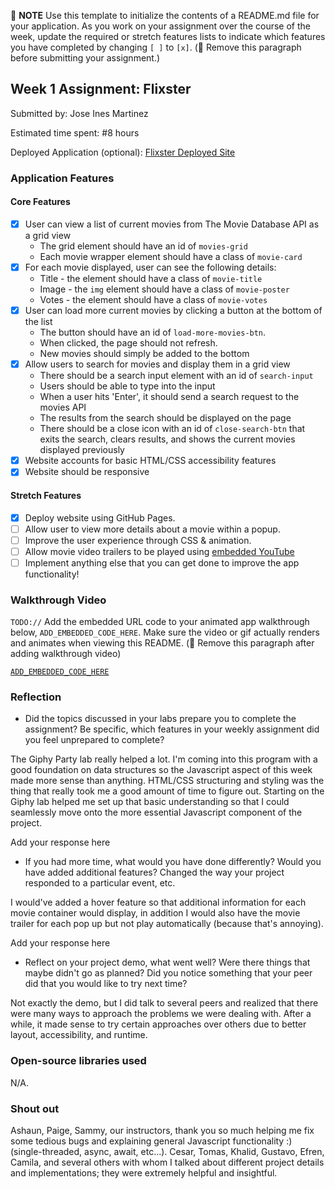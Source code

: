 📝 **NOTE** Use this template to initialize the contents of a README.md file for your application. As you work on your assignment over the course of the week, update the required or stretch features lists to indicate which features you have completed by changing `[ ]` to `[x]`. (🚫 Remove this paragraph before submitting your assignment.)

## Week 1 Assignment: Flixster

Submitted by: Jose Ines Martinez

Estimated time spent: #8 hours

Deployed Application (optional): [Flixster Deployed Site](https://guerookeh.github.io/site-week1-project1-flixster-starter/)

### Application Features

#### Core Features

- [X] User can view a list of current movies from The Movie Database API as a grid view
  - The grid element should have an id of `movies-grid`
  - Each movie wrapper element should have a class of `movie-card`
- [X] For each movie displayed, user can see the following details:
  - Title - the element should have a class of `movie-title`
  - Image - the `img` element should have a class of `movie-poster`
  - Votes - the element should have a class of `movie-votes`
- [X] User can load more current movies by clicking a button at the bottom of the list
  - The button should have an id of `load-more-movies-btn`.
  - When clicked, the page should not refresh.
  - New movies should simply be added to the bottom
- [X] Allow users to search for movies and display them in a grid view
  - There should be a search input element with an id of `search-input`
  - Users should be able to type into the input
  - When a user hits 'Enter', it should send a search request to the movies API
  - The results from the search should be displayed on the page
  - There should be a close icon with an id of `close-search-btn` that exits the search, clears results, and shows the current movies displayed previously
- [X] Website accounts for basic HTML/CSS accessibility features
- [X] Website should be responsive

#### Stretch Features

- [X] Deploy website using GitHub Pages.
- [ ] Allow user to view more details about a movie within a popup.
- [ ] Improve the user experience through CSS & animation.
- [ ] Allow movie video trailers to be played using [embedded YouTube](https://support.google.com/youtube/answer/171780?hl=en)
- [ ] Implement anything else that you can get done to improve the app functionality!

### Walkthrough Video

`TODO://` Add the embedded URL code to your animated app walkthrough below, `ADD_EMBEDDED_CODE_HERE`. Make sure the video or gif actually renders and animates when viewing this README. (🚫 Remove this paragraph after adding walkthrough video)

[`ADD_EMBEDDED_CODE_HERE`](https://vimeo.com/834924159?share=copy)

### Reflection

- Did the topics discussed in your labs prepare you to complete the assignment? Be specific, which features in your weekly assignment did you feel unprepared to complete?

The Giphy Party lab really helped a lot. I'm coming into this program with a good foundation on data structures so the Javascript aspect of this week made more sense than anything.
HTML/CSS structuring and styling was the thing that really took me a good amount of time to figure out. Starting on the Giphy lab helped me set up that basic understanding so that I could seamlessly move onto the more essential Javascript component of the project.

Add your response here

- If you had more time, what would you have done differently? Would you have added additional features? Changed the way your project responded to a particular event, etc.

I would've added a hover feature so that additional information for each movie container would display, in addition I would also have the movie trailer for each pop up but not play automatically (because that's annoying).
  
Add your response here

- Reflect on your project demo, what went well? Were there things that maybe didn't go as planned? Did you notice something that your peer did that you would like to try next time?

Not exactly the demo, but I did talk to several peers and realized that there were many ways to approach the problems we were dealing with. After a while, it made sense to try certain approaches over others due to better layout, accessibility, and runtime.

### Open-source libraries used

N/A.

### Shout out

Ashaun, Paige, Sammy, our instructors, thank you so much helping me fix some tedious bugs and explaining general Javascript functionality :) (single-threaded, async, await, etc...).
Cesar, Tomas, Khalid, Gustavo, Efren, Camila, and several others with whom I talked about different project details and implementations; they were extremely helpful and insightful.
